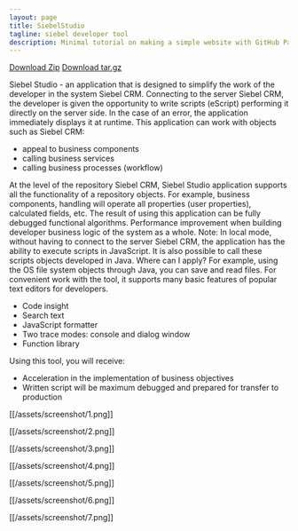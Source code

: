 ```yaml
---
layout: page
title: SiebelStudio
tagline: siebel developer tool
description: Minimal tutorial on making a simple website with GitHub Pages
---
```


[Download Zip](/dist/SiebelStudio.zip)
[Download tar.gz](/dist/SiebelStudio.tar.gz)

Siebel Studio - an application that is designed to simplify the work of the developer in the system Siebel CRM. Connecting to the server Siebel CRM, the developer is given the opportunity to write scripts (eScript) performing it directly on the server side. In the case of an error, the application immediately displays it at runtime. This application can work with objects such as Siebel CRM:

* appeal to business components
* calling business services
* calling business processes (workflow)

At the level of the repository Siebel CRM, Siebel Studio application supports all the functionality of a repository objects. For example, business components, handling will operate all properties (user properties), calculated fields, etc. The result of using this application can be fully debugged functional algorithms. Performance improvement when building developer business logic of the system as a whole. Note: In local mode, without having to connect to the server Siebel CRM, the application has the ability to execute scripts in JavaScript. It is also possible to call these scripts objects developed in Java. Where can I apply? For example, using the OS file system objects through Java, you can save and read files.
For convenient work with the tool, it supports many basic features of popular text editors for developers.

* Code insight
* Search text
* JavaScript formatter
* Two trace modes: console and dialog window
* Function library

Using this tool, you will receive:

* Acceleration in the implementation of business objectives
* Written script will be maximum debugged and prepared for transfer to production

[[/assets/screenshot/1.png]]

[[/assets/screenshot/2.png]]

[[/assets/screenshot/3.png]]

[[/assets/screenshot/4.png]]

[[/assets/screenshot/5.png]]

[[/assets/screenshot/6.png]]

[[/assets/screenshot/7.png]]